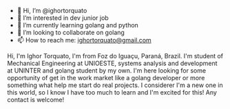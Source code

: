- 👋 Hi, I’m @ighortorquato
- 👀 I’m interested in dev junior job
- 🌱 I’m currently learning golang and python
- 💞️ I’m looking to collaborate on golang
- 📫 How to reach me: ighortorquato@gmail.com


Hi, I'm Ighor Torquato, I'm from Foz do Iguaçu, Paraná, Brazil. I'm student of Mechanical Engineering at UNIOESTE, systems analysis and development at UNINTER and golang
student by my own. I'm here looking for some opportunity of get in the work market like a golang developer or more something what help me start do real projects.
I considerer I'm a new one in this world, so I know I have too much to learn and I'm excited for this!
Any contact is welcome!
